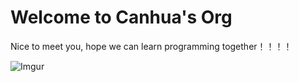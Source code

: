# Welcome to Canhua's Org

Nice to meet you, hope we can learn programming together！！！！


![Imgur](https://imgur.com/IiOKPiQ)

